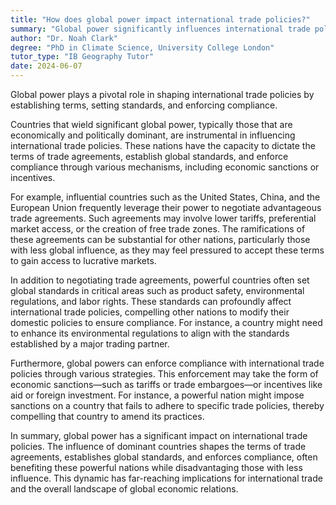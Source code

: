 ```yaml
---
title: "How does global power impact international trade policies?"
summary: "Global power significantly influences international trade policies by dictating terms, setting standards, and enforcing compliance."
author: "Dr. Noah Clark"
degree: "PhD in Climate Science, University College London"
tutor_type: "IB Geography Tutor"
date: 2024-06-07
---
```


Global power plays a pivotal role in shaping international trade policies by establishing terms, setting standards, and enforcing compliance.

Countries that wield significant global power, typically those that are economically and politically dominant, are instrumental in influencing international trade policies. These nations have the capacity to dictate the terms of trade agreements, establish global standards, and enforce compliance through various mechanisms, including economic sanctions or incentives.

For example, influential countries such as the United States, China, and the European Union frequently leverage their power to negotiate advantageous trade agreements. Such agreements may involve lower tariffs, preferential market access, or the creation of free trade zones. The ramifications of these agreements can be substantial for other nations, particularly those with less global influence, as they may feel pressured to accept these terms to gain access to lucrative markets.

In addition to negotiating trade agreements, powerful countries often set global standards in critical areas such as product safety, environmental regulations, and labor rights. These standards can profoundly affect international trade policies, compelling other nations to modify their domestic policies to ensure compliance. For instance, a country might need to enhance its environmental regulations to align with the standards established by a major trading partner.

Furthermore, global powers can enforce compliance with international trade policies through various strategies. This enforcement may take the form of economic sanctions—such as tariffs or trade embargoes—or incentives like aid or foreign investment. For instance, a powerful nation might impose sanctions on a country that fails to adhere to specific trade policies, thereby compelling that country to amend its practices.

In summary, global power has a significant impact on international trade policies. The influence of dominant countries shapes the terms of trade agreements, establishes global standards, and enforces compliance, often benefiting these powerful nations while disadvantaging those with less influence. This dynamic has far-reaching implications for international trade and the overall landscape of global economic relations.
    